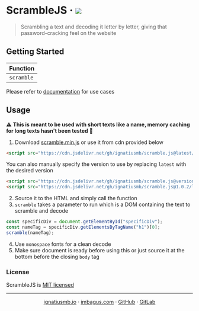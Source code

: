 # ScrambleJS &middot; [![](https://data.jsdelivr.com/v1/package/gh/ignatiusmb/scramble.js/badge)](https://www.jsdelivr.com/package/gh/ignatiusmb/scramble.js)
> Scrambling a text and decoding it letter by letter, giving that password-cracking feel on the website

## Getting Started
| Function |
|----------|
| `scramble` |

Please refer to [documentation](https://ignatiusmb.github.io/scramble.js) for use cases

## Usage
:warning: **This is meant to be used with short texts like a name, memory caching for long texts hasn't been tested** :construction:
1. Download [scramble.min.js](https://github.com/ignatiusmb/scramblejs/releases/latest) or use it from cdn provided below
```html
<script src="https://cdn.jsdelivr.net/gh/ignatiusmb/scramble.js@latest/lib/scramble.min.js"></script>
```
You can also manually specify the version to use by replacing `latest` with the desired version
```html
<script src="https://cdn.jsdelivr.net/gh/ignatiusmb/scramble.js@version/lib/scramble.min.js"></script>
<script src="https://cdn.jsdelivr.net/gh/ignatiusmb/scramble.js@1.0.2/lib/scramble.min.js"></script>
```
2. Source it to the HTML and simply call the function
3. `scramble` takes a parameter to run which is a DOM containing the text to scramble and decode
```javascript
const specificDiv = document.getElementById("specificDiv");
const nameTag = specificDiv.getElementsByTagName("h1")[0];
scramble(nameTag);
```
4. Use `monospace` fonts for a clean decode
5. Make sure document is ready before using this or just source it at the bottom before the closing `body` tag

### License
ScrambleJS is [MIT licensed](LICENSE)

---
<p align="center">
  <a href="https://ignatiusmb.github.io">ignatiusmb.io</a>
  &middot;
  <a href="www.imbagus.com">imbagus.com</a>
  &middot;
  <a href="https://github.com/ignatiusmb">GitHub</a>
  &middot;
  <a href="https://gitlab.com/ignatiusmb">GitLab</a>
</p>
